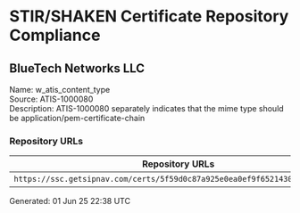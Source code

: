# STIR/SHAKEN Certificate Repository Compliance

## BlueTech Networks LLC

Name: w_atis_content_type\
Source: ATIS-1000080\
Description: ATIS-1000080 separately indicates that the mime type should be application/pem-certificate-chain
### Repository URLs

| Repository URLs | Not After |  Problems | Link |
|-----------------|-----------|-----------|------|
| `https://ssc.getsipnav.com/certs/5f59d0c87a925e0ea0ef9f65214302711b824131` | 04&#160;Mar&#160;26&#160;16:13&#160;UTC | true | [view](../../REPOS/ea2048aa4ecf8d31f644d2ca263d182d88824d5d/README.md) |


Generated: 01 Jun 25 22:38 UTC